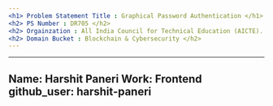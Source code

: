 ```yaml
---
<h1> Problem Statement Title : Graphical Password Authentication </h1> </br>
<h2> PS Number : DR705 </h2>
<h2> Orgainzation : All India Council for Technical Education (AICTE). </h2>
<h2> Domain Bucket : Blockchain & Cybersecurity </h2>
---
```


---
Name: Harshit Paneri
Work: Frontend
github_user: harshit-paneri
---

